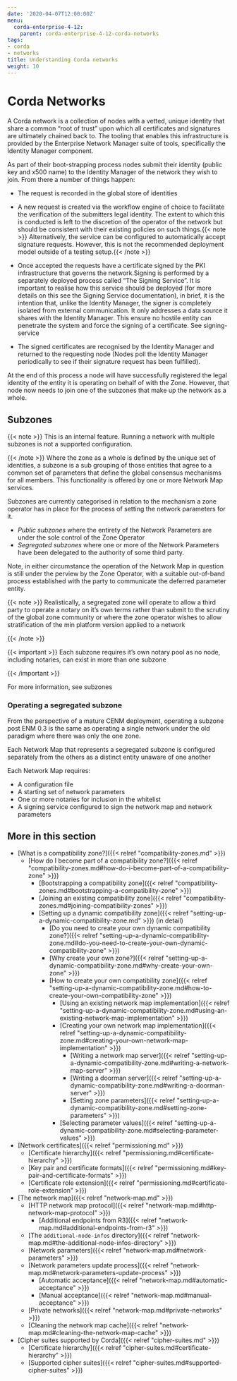```yaml
---
date: '2020-04-07T12:00:00Z'
menu:
  corda-enterprise-4-12:
    parent: corda-enterprise-4-12-corda-networks
tags:
- corda
- networks
title: Understanding Corda networks
weight: 10
---
```


# Corda Networks

A Corda network is a collection of nodes with a vetted, unique identity that share a common “root of trust”
upon which all certificates and signatures are ultimately chained back to. The tooling that enables this infrastructure
is provided by the Enterprise Network Manager suite of tools, specifically the Identity Manager component.

As part of their boot-strapping process nodes submit their identity (public key and x500 name) to the Identity Manager
of the network they wish to join. From there a number of things happen:


* The request is recorded in the global store of identities
* A new request is created via the workflow engine of choice to facilitate the verification of the submitters legal
identity. The extent to which this is conducted is left to the discretion of the operator of the network but
should be consistent with their existing policies on such things.{{< note >}}
Alternatively, the service can be configured to automatically accept signature requests. However, this is
not the recommended deployment model outside of a testing setup.{{< /note >}}

* Once accepted the requests have a certificate signed by the PKI infrastructure that governs the network.Signing is performed by a separately deployed process called “The Signing Service”. It is important to realise how
this service should be deployed (for more details on this see the Signing Service documentation), in brief, it is the
intention that, unlike the Identity Manager, the signer is completely isolated from external communication. It only
addresses a data source it shares with the Identity Manager. This ensure no hostile entity can penetrate the system
and force the signing of a certificate. See signing-service
* The signed certificates are recognised by the Identity Manager and returned to the requesting node (Nodes poll the
Identity Manager periodically to see if their signature request has been fulfilled).

At the end of this process a node will have successfully registered the legal identity of the entity it is operating
on behalf of with the Zone. However, that node now needs to join one of the subzones that make up the network as a
whole.


## Subzones

{{< note >}}
This is an internal feature. Running a network with multiple subzones is not a supported configuration.

{{< /note >}}
Where the zone as a whole is defined by the unique set of identities, a subzone is a sub grouping of those entities
that agree to a common set of parameters that define the global consensus mechanisms for all members. This functionality
is offered by one or more Network Map services.

Subzones are currently categorised in relation to the mechanism a zone operator has in place for the process of
setting the network parameters for it.


* *Public subzones* where the entirety of the Network Parameters are under the sole control of the Zone Operator
* *Segregated subzones* where one or more of the Network Parameters have been delegated to the authority of some
third party.

Note, in either circumstance the operation of the Network Map in question is still under the perview by the Zone
Operator, with a suitable out-of-band process established with the party to communicate the deferred parameter
entity.

{{< note >}}
Realistically, a segregated zone will operate to allow a third party to operate a notary on it’s own
terms rather than submit to the scrutiny of the global zone community or where the zone operator wishes to allow
stratification of the min platform version applied to a network

{{< /note >}}

{{< important >}}
Each subzone requires it’s own notary pool as no node, including notaries, can exist in more than
one subzone


{{< /important >}}

For more information, see subzones


### Operating a segregated subzone

From the perspective of a mature CENM deployment, operating a subzone post ENM 0.3 is the same as operating a single
network under the old paradigm where there was only the one zone.

Each Network Map that represents a segregated subzone is configured separately from the others as a distinct entity
unaware of one another

Each Network Map requires:

* A configuration file
* A starting set of network parameters
* One or more notaries for inclusion in the whitelist
* A signing service configured to sign the network map and network parameters


## More in this section

* [What is a compatibility zone?]({{< relref "compatibility-zones.md" >}})
    * [How do I become part of a compatibility zone?]({{< relref "compatibility-zones.md#how-do-i-become-part-of-a-compatibility-zone" >}})
        * [Bootstrapping a compatibility zone]({{< relref "compatibility-zones.md#bootstrapping-a-compatibility-zone" >}})
        * [Joining an existing compatibility zone]({{< relref "compatibility-zones.md#joining-compatibility-zones" >}})
        * [Setting up a dynamic compatibility zone]({{< relref "setting-up-a-dynamic-compatibility-zone.md" >}}) (in detail)
            * [Do you need to create your own dynamic compatibility zone?]({{< relref "setting-up-a-dynamic-compatibility-zone.md#do-you-need-to-create-your-own-dynamic-compatibility-zone" >}})
            * [Why create your own zone?]({{< relref "setting-up-a-dynamic-compatibility-zone.md#why-create-your-own-zone" >}})
            * [How to create your own compatibility zone]({{< relref "setting-up-a-dynamic-compatibility-zone.md#how-to-create-your-own-compatibility-zone" >}})
                * [Using an existing network map implementation]({{< relref "setting-up-a-dynamic-compatibility-zone.md#using-an-existing-network-map-implementation" >}})
                * [Creating your own network map implementation]({{< relref "setting-up-a-dynamic-compatibility-zone.md#creating-your-own-network-map-implementation" >}})
                    * [Writing a network map server]({{< relref "setting-up-a-dynamic-compatibility-zone.md#writing-a-network-map-server" >}})
                    * [Writing a doorman server]({{< relref "setting-up-a-dynamic-compatibility-zone.md#writing-a-doorman-server" >}})
                    * [Setting zone parameters]({{< relref "setting-up-a-dynamic-compatibility-zone.md#setting-zone-parameters" >}})
                * [Selecting parameter values]({{< relref "setting-up-a-dynamic-compatibility-zone.md#selecting-parameter-values" >}})
* [Network certificates]({{< relref "permissioning.md" >}})
    * [Certificate hierarchy]({{< relref "permissioning.md#certificate-hierarchy" >}})
    * [Key pair and certificate formats]({{< relref "permissioning.md#key-pair-and-certificate-formats" >}})
    * [Certificate role extension]({{< relref "permissioning.md#certificate-role-extension" >}})
* [The network map]({{< relref "network-map.md" >}})
    * [HTTP network map protocol]({{< relref "network-map.md#http-network-map-protocol" >}})
        * [Additional endpoints from R3]({{< relref "network-map.md#additional-endpoints-from-r3" >}})
    * [The `additional-node-infos` directory]({{< relref "network-map.md#the-additional-node-infos-directory" >}})
    * [Network parameters]({{< relref "network-map.md#network-parameters" >}})
    * [Network parameters update process]({{< relref "network-map.md#network-parameters-update-process" >}})
        * [Automatic acceptance]({{< relref "network-map.md#automatic-acceptance" >}})
        * [Manual acceptance]({{< relref "network-map.md#manual-acceptance" >}})
    * [Private networks]({{< relref "network-map.md#private-networks" >}})
    * [Cleaning the network map cache]({{< relref "network-map.md#cleaning-the-network-map-cache" >}})
* [Cipher suites supported by Corda]({{< relref "cipher-suites.md" >}})
    * [Certificate hierarchy]({{< relref "cipher-suites.md#certificate-hierarchy" >}})
    * [Supported cipher suites]({{< relref "cipher-suites.md#supported-cipher-suites" >}})
